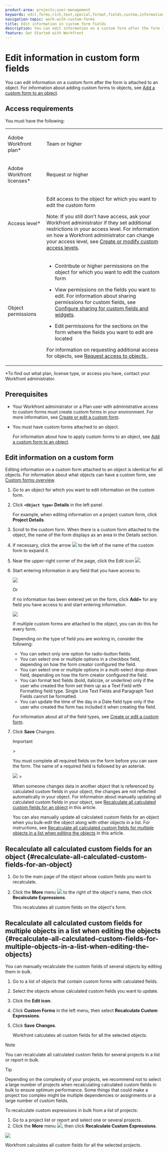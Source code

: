 ```yaml
---
product-area: projects;user-management
keywords: edit,forms,rich,text,special,format,fields,custom,information,customize,objects
navigation-topic: work-with-custom-forms
title: Edit information in custom form fields
description: You can edit information on a custom form after the form is attached to an object. For information about adding custom forms to objects, see Add a custom form to an object.
feature: Get Started with Workfront
---
```


# Edit information in custom form fields

You can edit information on a custom form after the form is attached to an object. For information about adding custom forms to objects, see [Add a custom form to an object](../../workfront-basics/work-with-custom-forms/add-a-custom-form-to-an-object.md).

## Access requirements

You must have the following:

<table style="table-layout:auto"> 
 <col> 
 <col> 
 <tbody> 
  <tr> 
   <td role="rowheader"> <p>Adobe Workfront plan*</p> </td> 
   <td>Team or higher</td> 
  </tr> 
  <tr> 
   <td role="rowheader"> <p>Adobe Workfront licenses*</p> </td> 
   <td> <p>Request or higher</p> </td> 
  </tr> 
  <tr data-mc-conditions=""> 
   <td role="rowheader">Access level*</td> 
   <td> <p>Edit access to the object for which you want to edit the custom form</p> <p>Note: If you still don't have access, ask your Workfront administrator if they set additional restrictions in your access level. For information on how a Workfront administrator can change your access level, see <a href="../../administration-and-setup/add-users/configure-and-grant-access/create-modify-access-levels.md" class="MCXref xref">Create or modify custom access levels</a>.</p> </td> 
  </tr> 
  <tr data-mc-conditions=""> 
   <td role="rowheader"> <p>Object permissions</p> </td> 
   <td> 
    <ul> 
     <li> <p>Contribute or higher permissions on the object for which you want to edit the custom form</p> </li> 
     <li>View permissions on the fields you want to edit.&nbsp;For information about sharing permissions for custom fields, see <a href="../../administration-and-setup/customize-workfront/create-manage-custom-forms/configure-sharing-for-a-custom-field.md" class="MCXref xref">Configure sharing for custom fields and widgets</a>.</li> 
     <li> <p>Edit permissions for the sections on the form where the fields you want to edit are located</p> </li> 
    </ul> <p>For information on requesting additional access for objects, see <a href="../../workfront-basics/grant-and-request-access-to-objects/request-access.md" class="MCXref xref">Request access to objects </a>.</p> </td> 
  </tr> 
 </tbody> 
</table>

&#42;To find out what plan, license type, or access you have, contact your Workfront administrator.

## Prerequisites

* Your Workfront administrator or a Plan user with administrative access to&nbsp;custom forms must create custom forms in your environment. For more information, see [Create or edit a custom form](../../administration-and-setup/customize-workfront/create-manage-custom-forms/create-or-edit-a-custom-form.md).
* You must have custom forms attached to an object.

  For information about how to apply custom forms to an object, see [Add a custom form to an object](../../workfront-basics/work-with-custom-forms/add-a-custom-form-to-an-object.md).

## Edit information on a custom form

Editing information on a custom form attached to an object is identical for all objects. For information about what objects can have a custom form, see [Custom forms overview](../../administration-and-setup/customize-workfront/create-manage-custom-forms/custom-forms-overview.md).

1. Go to an object for which you want to edit information on the custom form.
1. Click **`<Object type>` Details** in the left panel.

   For example, when editing information on a project custom form, click **Project Details**. 

1. Scroll to the custom form. When there is a custom form attached to the object, the name of the form displays as an area in the Details section.
1. If necessary, click the arrow ![](assets/expand-arrow-right.png) to the left of the name of the custom form to expand it.
1. Near the upper-right corner of the page, click the Edit icon ![](assets/edit-icon.png).
1. Start entering information in any field that you have access to.

   ![](assets/click-in-field-to-edit-info-350x132.png)

   Or

   If no information has been entered yet on the form, click **Add+** for any field you have access to and start entering information.

   ![](assets/plus-add-to-edit-info-350x180.png)

   If multiple custom forms are attached to the object, you can do this for every form.

   Depending on the type of field you are working in, consider the following:

   * You can select only one option for radio-button fields.
   * You can select one or multiple options in a checkbox field, depending on how the form creator configured the field.
   * You can select one or multiple options in a multi-select drop-down field, depending on how the form creator configured the field.
   * You can format text fields (bold, italicize, or underline) only if the user who created the form set them up as a Text Field with Formatting field type. Single Line Text Fields and Paragraph Text Fields cannot be formatted.
   * You can update the time of the day in a Date field type only if the user who created the form has included it when creating the field.

   For information about all of the field types, see [Create or edit a custom form](../../administration-and-setup/customize-workfront/create-manage-custom-forms/create-or-edit-a-custom-form.md).

1. Click **Save** Changes.

   >[!IMPORTANT]
   >
   >
   >
   ><!--   >
   ><p style="color: #ff1493;" data-mc-conditions="QuicksilverOrClassic.Draft mode">This is true in "Edit custom forms" but not in "Add a custom form to an object." This snippet is used in both articles. The whole snippet is conditioned for classic only in "Add" but not in "Edit." Don't remove the NWE conditioning in the snippet because it is needed in "Edit."</p>   >
   >-->   >
   >
   >You must complete all required fields on the form before you can save the form.&nbsp;The name of a required field is followed by an asterisk. 
   >
   >
   >![](assets/nwe-required-custom-field.png)   >
   >

   When someone changes data in another object that is referenced by calculated custom fields in your object, the changes are not reflected automatically in your object. For information about manually updating all calculated custom fields in your object, see [Recalculate all calculated custom fields for an object](#recalculate-all-calculated-custom-fields-for-an-object) in this article.

   You can also manually update all calculated custom fields for an object when you bulk-edit the object along with other objects in a list. For instructions, see [Recalculate all calculated custom fields for multiple objects in a list when editing the objects](#recalculate-all-calculated-custom-fields-for-multiple-objects-in-a-list-when-editing-the-objects) in this article.

## Recalculate all calculated custom fields for an object  {#recalculate-all-calculated-custom-fields-for-an-object}

1. Go to the main page of the object whose custom fields you want to recalculate. 
1. Click the **More** menu ![](assets/more-icon.png) to the right of the object's name, then click **Recalculate Expressions**.

   This recalculates all custom fields on the object's form.

## Recalculate all calculated custom fields for multiple objects in a list when editing the objects {#recalculate-all-calculated-custom-fields-for-multiple-objects-in-a-list-when-editing-the-objects}

<!--
<p data-mc-conditions="QuicksilverOrClassic.Draft mode">(NOTE: this will need to be edited when the bulk edit for objects update in NW)</p>
-->

You can manually recalculate the custom fields of several objects by editing them in bulk.

1. Go to a list of objects that contain custom forms with calculated fields.
1. Select the objects whose calculated custom fields you want to update.
1. Click  the **Edit icon**.
1. Click **Custom Forms** in the left menu, then select **Recalculate Custom Expressions**. 
1. Click **Save** **Changes**.

   Workfront calculates all custom fields for all the selected objects.

>[!NOTE]
>
>You can recalculate all calculated custom fields for several projects in a list or report in bulk.

>[!TIP]
>
>Depending on the complexity of your projects, we recommend not to select a large number of projects when recalculating calculated custom fields in bulk to ensure optimum performance. Some things that could make a project too complex might be multiple dependencies or assignments or a large number of custom fields.
>
>To recalculate custom expressions in bulk from a list of projects:
>
>1. Go to a project list or report and select one or several projects.
>1. Click the **More** menu ![](assets/more-icon.png), then click **Recalculate Custom Expressions**. 
>
>![](assets/recalculate-expressions-timeline-finances-drop-down-in-project-list-nwe.png)
>
>Workfront calculates all custom fields for all the selected projects.

